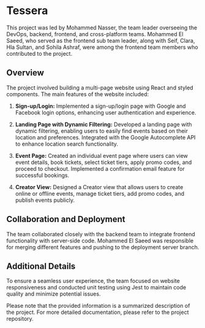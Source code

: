 #  Tessera

This project was led by Mohammed Nasser, the team leader overseeing the DevOps, backend, frontend, and cross-platform teams. Mohammed El Saeed, who served as the frontend sub team leader, along with Seif, Clara, Hla Sultan, and Sohila Ashraf, were among the frontend team members who contributed to the project.

## Overview
The project involved building a multi-page website using React and styled components. The main features of the website included:

1. **Sign-up/Login:** Implemented a sign-up/login page with Google and Facebook login options, enhancing user authentication and experience.

2. **Landing Page with Dynamic Filtering:** Developed a landing page with dynamic filtering, enabling users to easily find events based on their location and preferences. Integrated with the Google Autocomplete API to enhance location search functionality.

3. **Event Page:** Created an individual event page where users can view event details, book tickets, select ticket tiers, apply promo codes, and proceed to checkout. Implemented a confirmation email feature for successful bookings.

4. **Creator View:** Designed a Creator view that allows users to create online or offline events, manage ticket tiers, add promo codes, and publish events publicly.

## Collaboration and Deployment
The team collaborated closely with the backend team to integrate frontend functionality with server-side code. Mohammed El Saeed was responsible for merging different features and pushing to the deployment server branch.

## Additional Details
To ensure a seamless user experience, the team focused on website responsiveness and conducted unit testing using Jest to maintain code quality and minimize potential issues.

Please note that the provided information is a summarized description of the project. For more detailed documentation, please refer to the project repository.
